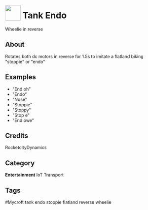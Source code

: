 # <img src="https://raw.githack.com/FortAwesome/Font-Awesome/master/svgs/solid/robot.svg" card_color="#22A7F0" width="50" height="50" style="vertical-align:bottom"/> Tank Endo
Wheelie in reverse

## About
Rotates both dc motors in reverse for 1.5s to imitate a flatland biking "stoppie" or "endo"

## Examples
* "End oh"
* "Endo"
* "Nose"
* "Stoppie"
* "Stoppy"
* "Stop e"
* "End owe"

## Credits
RocketcityDynamics

## Category
**Entertainment**
IoT
Transport

## Tags
#Mycroft tank endo stoppie flatland reverse wheelie


